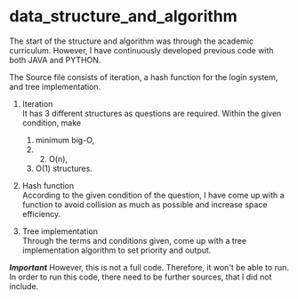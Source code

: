 # data_structure_and_algorithm

The start of the structure and algorithm was through the academic curriculum. However, I have continuously developed previous code with both JAVA and PYTHON.

The Source file consists of iteration, a hash function for the login system, and tree implementation.

1. Iteration </br>
    It has 3 different structures as questions are required. Within the given condition, make
    1) minimum big-O,
    2) 2) O(n),
    3) O(1) structures.
    
3. Hash function</br>
    According to the given condition of the question, I have come up with a function to avoid collision as much as possible and increase space efficiency.
    
4. Tree implementation</br>
    Through the terms and conditions given, come up with a tree implementation algorithm to set priority and output.

***Important***
However, this is not a full code. Therefore, it won't be able to run.
In order to run this code, there need to be further sources, that I did not include.
